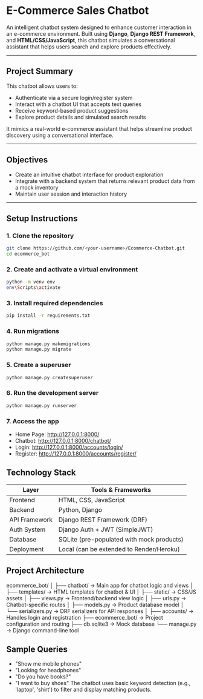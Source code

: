 # E-Commerce Sales Chatbot

An intelligent chatbot system designed to enhance customer interaction in an e-commerce environment. Built using **Django**, **Django REST Framework**, and **HTML/CSS/JavaScript**, this chatbot simulates a conversational assistant that helps users search and explore products effectively.

---

## Project Summary

This chatbot allows users to:
- Authenticate via a secure login/register system
- Interact with a chatbot UI that accepts text queries
- Receive keyword-based product suggestions
- Explore product details and simulated search results

It mimics a real-world e-commerce assistant that helps streamline product discovery using a conversational interface.

---

## Objectives

- Create an intuitive chatbot interface for product exploration
- Integrate with a backend system that returns relevant product data from a mock inventory
- Maintain user session and interaction history

---

## Setup Instructions

### 1. Clone the repository
```bash
git clone https://github.com/<your-username>/Ecommerce-Chatbot.git
cd ecommerce_bot
```

### 2. Create and activate a virtual environment
```bash
python -m venv env
env\Scripts\activate
```

### 3. Install required dependencies
```bash
pip install -r requirements.txt
```

### 4. Run migrations
```bash
python manage.py makemigrations
python manage.py migrate
```

### 5. Create a superuser
```bash
python manage.py createsuperuser
```

### 6. Run the development server
```bash
python manage.py runserver
```

### 7. Access the app
- Home Page: http://127.0.0.1:8000/
- Chatbot: http://127.0.0.1:8000/chatbot/
- Login: http://127.0.0.1:8000/accounts/login/
- Register: http://127.0.0.1:8000/accounts/register/

## Technology Stack
| Layer           | Tools & Frameworks                        |
|-----------------|-------------------------------------------|
| Frontend        | HTML, CSS, JavaScript                     |
| Backend         | Python, Django                            |
| API Framework	  | Django REST Framework (DRF)               |
| Auth System     |	Django Auth + JWT (SimpleJWT)             |
| Database	      | SQLite (pre-populated with mock products) |
| Deployment	    | Local (can be extended to Render/Heroku)  |

## Project Architecture
ecommerce_bot/
│
├── chatbot/                → Main app for chatbot logic and views
│   ├── templates/          → HTML templates for chatbot & UI
│   ├── static/             → CSS/JS assets
│   ├── views.py            → Frontend/backend view logic
│   ├── urls.py             → Chatbot-specific routes
│   ├── models.py           → Product database model
│   └── serializers.py      → DRF serializers for API responses
│
├── accounts/               → Handles login and registration
├── ecommerce_bot/          → Project configuration and routing
├── db.sqlite3              → Mock database
└── manage.py               → Django command-line tool

## Sample Queries
- "Show me mobile phones"
- "Looking for headphones"
- "Do you have books?"
- "I want to buy shoes"
The chatbot uses basic keyword detection (e.g., 'laptop', 'shirt') to filter and display matching products.
